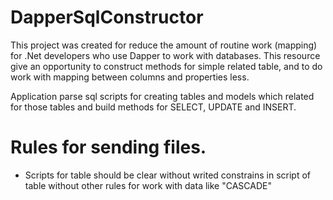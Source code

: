 # DapperSqlConstructor

This project was created for reduce the amount of routine work (mapping) for .Net developers who use Dapper to work with databases.
This resource give an opportunity to construct methods for simple related table, and to do work with mapping between columns and properties less.

Application parse sql scripts for creating tables and models which related for those tables and build methods for SELECT, UPDATE and INSERT.

# Rules for sending files.
- Scripts for table should be clear without writed constrains in script of table without other rules for work with data like "CASCADE"




